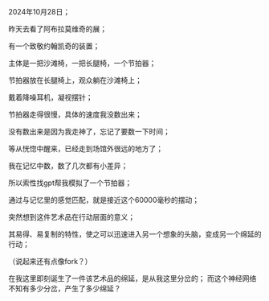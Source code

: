 2024年10月28日；

昨天去看了阿布拉莫维奇的展；

有一个致敬约翰凯奇的装置；

主体是一把沙滩椅，一把长腿椅，一个节拍器；

节拍器放在长腿椅上，观众躺在沙滩椅上；

戴着降噪耳机，凝视摆针；

节拍器走得很慢，具体的速度我没数出来；

没有数出来是因为我走神了，忘记了要数一下时间；

等从恍惚中醒来，已经走到场馆外很远的地方了；

我在记忆中数，数了几次都有小差异；

所以索性找gpt帮我模拟了一个节拍器；

通过与记忆里的感觉匹配，就是接近这个60000毫秒的摆动；

突然想到这件艺术品在行动层面的意义；

其易得、易复制的特性，使之可以迅速进入另一个想象的头脑，变成另一个绵延的行动；

（说起来还有点像fork？）

在我这里即刻诞生了一件该艺术品的绵延，是从我这里分岔的；
而这个神经网络不知有多少分岔，产生了多少绵延？
